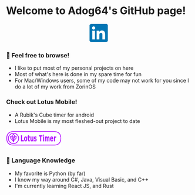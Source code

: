 # Welcome to Adog64's GitHub page!
<p align="center"?>
    <a href="https://www.linkedin.com/in/aidan-sharpe-b86955224/"><img src="https://github.com/Adog64/Adog64/blob/main/LinkedInLogo.png"/></a>
</p>

### 📖 Feel free to browse!
- I like to put most of my personal projects on here
- Most of what's here is done in my spare time for fun
- For Mac/Windows users, some of my code may not work for you since I do a lot of my work from ZorinOS

### Check out Lotus Mobile!
- A Rubik's Cube timer for android
- Lotus Mobile is my most fleshed-out project to date
<p align="left"><a href="https://github.com/Adog64/Lotus-Mobile"><img src="https://github.com/Adog64/Adog64/blob/main/LotusTimerLogo.png"/></a></p>

### 🤖 Language Knowledge
- My favorite is Python (by far)
- I know my way around C#, Java, Visual Basic, and C++
- I'm currently learning React JS, and Rust
